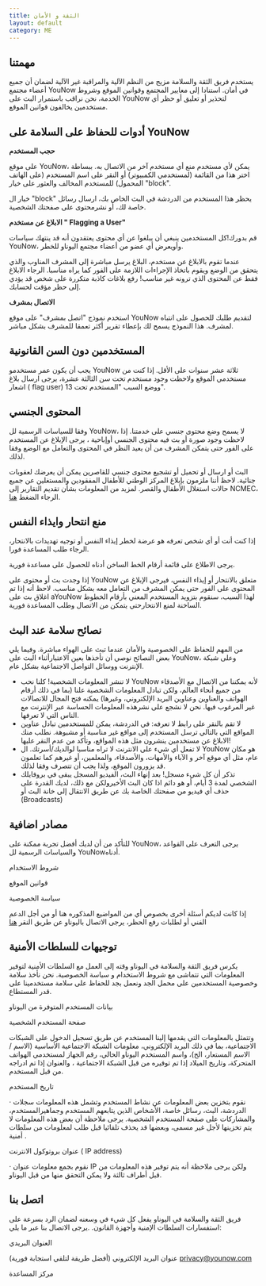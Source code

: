```yaml
---
title: الثقة و الأمان
layout: default
category: ME
---
```

## مهمتنا

يستخدم فريق الثقة والسلامة مزيج من النظم الآلية والمراقبة غير الآلية لضمان أن جميع أعضاء مجتمع YouNow في أمان. استنادا إلى معايير المجتمع وقوانين الموقع وشروط الخدمة، نحن نراقب باستمرار البث على YouNow لتحذير أو تعليق أو حظر أي مستخدمين يخالفون قوانين الموقع.

## أدوات للحفاظ على السلامة على YouNow

**حجب المستخدم**

على موقع YouNow، يمكن لأي مستخدم منع أي مستخدم آخر من الاتصال به. ببساطة اختر هذا من القائمة (لمستخدمي الكمبيوتر) أو النقر على اسم المستخدم (على الهاتف المحمول) للمستخدم المخالف والعثور على خيار "block".

خيار ال "block" يحظر هذا المستخدم من الدردشة في البث الخاص بك، ارسال رسائل خاصة لك، أو نشرمحتوى على صفحتك الشخصية.

**الابلاغ عن مستخدم " Flagging a User"**

قم بدورك!كل المستخدمين ينبغي أن يبلغوا عن أي محتوى يعتقدون أنه قد ينتهك سياسات YouNow، وأويعرض أي عضو من أعضاء مجتمع اليوناو للخطر.

عندما تقوم بالابلاغ عن مستخدم، البلاغ يرسل مباشرة إلى المشرف المناوب والذي يتحقق من الوضع ويقوم باتخاذ الإجراءات اللازمة على الفور كما يراه مناسبا. الرجاء الابلاغ فقط عن المحتوى الذي ترونه غير مناسب! رفع بلاغات كاذبة متكررة على شخص قد يؤدي إلى حظر مؤقت لحسابك.

**الاتصال بمشرف**

استخدم نموذج "اتصل بمشرف" على موقع YouNow لتقديم طلبك للحصول على انتباه لمشرف. هذا النموذج يسمح لك بإعطاء تقرير أكثر تعمقا للمشرف بشكل مباشر.

## المستخدمين دون السن القانونية

يجب أن يكون عمر مستخدمو YouNow ثلاثة عشر سنوات على الأقل. إذا كنت من مستخدمي الموقع ولاحظت وجود مستخدم تحت سن الثالثة عشرة، يرجى ارسال بلاغ اشعار ( flag user) ووضع السبب "المستخدم تحت 13".

## المحتوى الجنسي

وفقا للسياسات الرسمية لل YouNow، لا يسمح وضع محتوى جنسي على خدمتنا. إذا لاحظت وجود صورة أو بث فيه محتوى الجنسي أوإباحية ، يرجى الإبلاغ عن المستخدم على الفور حتى يتمكن المشرف من أن يعيد النظر في المحتوى والتعامل مع الوضع وفقا لذلك.

البث أو ارسال أو تحميل أو تشجيع محتوى جنسي للقاصرين يمكن أن يعرضك لعقوبات جنائية. لاحظ أننا ملزمون بإبلاغ المركز الوطني للأطفال المفقودين والمستغلين عن جميع حالات استغلال الأطفال والقصر. لمزيد من المعلومات بشأن تقديم التقارير إلى NCMEC، الرجاء الضغط [هنا](http://www.missingkids.com/CyberTipline).

## منع انتحار وايذاء النفس

إذا كنت أنت أو أي شخص تعرفه هو عرضة لخطر إيذاء النفس أو توجيه تهديدات بالانتحار، الرجاء طلب المساعدة فورا.

يرجى الاطلاع على قائمة أرقام الخط الساخن أدناه للحصول على مساعدة فورية.

إذا وجدت بث أو محتوى على YouNow متعلق بالانتحار أو إيذاء النفس، فيرجى الإبلاغ عن المحتوى على الفور حتى يمكن المشرف من التعامل معه بشكل مناسب. لاحظ أنه إذا تم اغلاق بث على aYouNow لهذا السبب، سنقوم بتزويد المستخدم المعني بأرقام الخطوط الساخنة لمنع الانتحارحتي يتمكن من الاتصال وطلب المساعدة فورية.

## نصائح سلامة عند البث

من المهم للحفاظ على الخصوصية والأمان عندما تبث على الهواء مباشرة. وفيما يلي بعض النصائح نوصي أن تأخذها بعين الاعتبارأثناء البث على YouNow، وعلى شبكة الإنترنت ووسائل التواصل الاجتماعية بشكل عام.

- لا تنشر المعلومات الشخصية! كلنا نحب YouNow لأنه يمكننا من الاتصال مع الأصدقاء من جميع أنحاء العالم، ولكن تبادل المعلومات الشخصية علنا (بما في ذلك أرقام الهواتف والعناوين وعناوين البريد الإلكتروني، وغيرها) يمكنه فتح المجال للاتصالات غير المرغوب فيها. نحن لا نشجع على نشرهذه المعلومات الحساسة عبر الإنترنت مع الناس التي لا تعرفها.
- لا تقم بالنقر على رابط لا تعرفه: في الدردشة، يمكن للمستخدمين تبادل عناوين المواقع التي بالتالي ترسل المستخدم إلى مواقع غير مناسبة أو مشبوهة. نطلب منك الابلاغ عن مستخدمين ينشرون مثل هذه المواقع، وتأكد من عدم النقر عليها!
- لا تفعل أي شيء على الانترنت لا تراه مناسبا لوالديك/أسرتك. ال YouNow هو مكان عام، مثل أي موقع آخر و الآباء والأمهات، والأصدقاء، والمعلمين، أو غيرهم كما تعلمون قد يزورون الموقع، ولذا يجب أن تتصرف وفقا لذلك.
- تذكر أن كل شيء مسجل! بعد إنهاء البث، الفيديو المسجل يبقى في بروفايلك الشخصي لمدة 3 أيام، أو هو دائم اذا كان البث الأخيرولكن مع ذلك، لديك القدرة على حذف أي فيديو من صفحتك الخاصة بك عن طريق الانتقال إلى خانة البث أو (Broadcasts)

## مصادر اضافية

للتأكد من أن لديك أفضل تجربة ممكنة على YouNow، يرجى التعرف على القواعد والسياسات الرسمية لل YouNowأدناه.

شروط الاستخدام

قوانين الموقع

سياسة الخصوصية

إذا كانت لديكم أسئلة أخرى بخصوص أي من المواضيع المذكوره هنا أو من أجل الدعم الفني أو لطلبات رفع الحظر، يرجى الاتصال باليوناو عن طريق النقر [هنا](http://www.missingkids.com/CyberTipline)

## توجيهات للسلطات الأمنية

يكرس فريق الثقة والسلامة في اليوناو وقته إلى العمل مع السلطات الأمنية لتوفير المعلومات التي تتماشى مع شروط الاستخدام و سياسة الخصوصية. نحن نأخذ سلامة وخصوصية المستخدمين على محمل الجد ونعمل بجد للحفاظ على سلامة مستخدمينا على قدر المستطاع.

بيانات المستخدم المتوفرة من اليوناو

صفحة المستخدم الشخصية

وتتمثل بالمعلومات التي يقدمها إلينا المستخدم عن طريق تسجيل الدخول على الشبكات الاجتماعية، بما في ذلك البريد الإلكتروني، معلومات الشبكة الاجتماعية الأساسية (الاسم / الاسم المستعار، الخ)، واسم المستخدم اليوناو الحالي، رقم الجهاز لمستخدمي الهواتف المتحركة، وتاريخ الميلاد إذا تم توفيره من قبل الشبكة الاجتماعية ، والعنوان إذا تم ادراجه من قبل المستخدم.

 تاريخ المستخدم 

· نقوم بتخزين بعض المعلومات عن نشاط المستخدم وتشمل هذه المعلومات سجلات الدردشة، البث، رسائل خاصة، الأشخاص الذين يتابعهم المستخدم وجماهيرالمستخدم، والمشاركات على صفحة المستخدم الشخصية. يرجى ملاحظة أن بعض هذه المعلومات لا يتم تخزينها لأجل غير مسمى، وبعضها قد يحذف تلقائيا قبل طلب لمعلومات من سلطات أمنية .

عنوان بروتوكول الانترنت ( IP address)

· نقوم بجمع معلومات عنوان IP ولكن يرجى ملاحظة أنه يتم توفير هذه المعلومات من قبل أطراف ثالثة ولا يمكن التحقق منها من قبل اليوناو.

## اتصل بنا

فريق الثقة والسلامة في اليوناو يفعل كل شيء في وسعنه لضمان الرد بسرعة على استفسارات السلطات الإمنية وأجهزة القانون. .يرجى الاتصال بنا عبر ما يلي:

العنوان البريدي

عنوان البريد الإلكتروني (أفضل طريقة لتلقي استجابة فورية) [privacy@younow.com](mailto:privacy@younow.com)

مركز المساعدة
